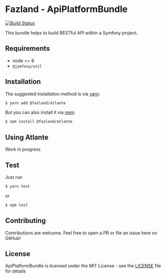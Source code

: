 Fazland - ApiPlatformBundle
===========================
[![Build Status](https://travis-ci.com/fazland/atlante.svg?branch=master)](https://travis-ci.com/fazland/atlante)

This bundle helps to build RESTful API within a Symfony project.

Requirements
------------
- node >= 8
- `@jymfony/util`

Installation
------------
The suggested installation method is via [yarn](https://yarnpkg.com/):

```sh
$ yarn add @fazland/atlante
```

But you can also install it via [npm](https://npmjs.com//):

```sh
$ npm install @fazland/atlante
```

Using Atlante
-------------
Work in progress

Test
----
Just run
```sh
$ yarn test
```

or

```sh
$ npm test
```

Contributing
------------
Contributions are welcome. Feel free to open a PR or file an issue here on GitHub!

License
-------
ApiPlatformBundle is licensed under the MIT License - see the [LICENSE](https://github.com/fazland/atlante/blob/master/LICENSE) file for details
